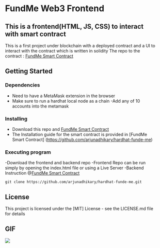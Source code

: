 # FundMe Web3 Frontend

## This is a frontend(HTML, JS, CSS) to interact with smart contract

This is a first project under blockchain with a deployed contract and a UI to interact with the contract which is written in solidity
The repo to the contract : [FundMe Smart Contract](https://github.com/arjunadhikary/hardhat-funde-me)

## Getting Started

### Dependencies

- Need to have a MetaMask extension in the browser
- Make sure to run a hardhat local node as a chain
  -Add any of 10 accounts into the metamask

### Installing

- Download this repo and [FundMe Smart Contract](https://github.com/arjunadhikary/hardhat-funde-me)
- The Installation guide for the smart contract is provided in [FundMe Smart Contract] (https://github.com/arjunadhikary/hardhat-funde-me)

### Executing program

-Download the frontend and backend repo
-Frontend Repo can be run simply by opening the index.html file or using a Live Server
-Backend Instruction @[FundMe Smart Contract](https://github.com/arjunadhikary/hardhat-funde-me)

```
git clone https://github.com/arjunadhikary/hardhat-funde-me.git
```

## License

This project is licensed under the [MIT] License - see the LICENSE.md file for details

## GIF

![](https://github.com/arjunadhikary/fundMe-frontend/blob/master/readme/Animation.gif)
